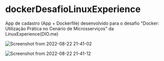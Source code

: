 ﻿# dockerDesafioLinuxExperience
App de cadastro (App + Dockerfile) desenvolvido  para o desafio "Docker: Utilização Prática no Cenário de Microsserviços" da LinuxExperience(DIO.me)

![Screenshot from 2022-08-22 21-41-02](https://user-images.githubusercontent.com/62164454/186048582-94d097ce-995f-447b-a111-899e877d2c01.png)

![Screenshot from 2022-08-22 21-41-12](https://user-images.githubusercontent.com/62164454/186048587-536f359e-a580-4b36-8f2e-a9a258e10463.png)



